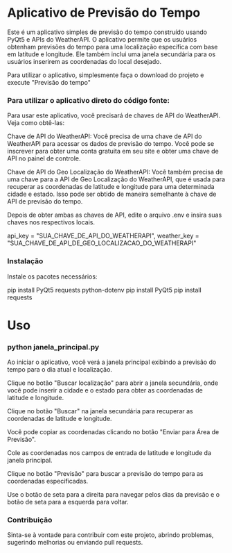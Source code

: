 # Aplicativo de Previsão do Tempo
Este é um aplicativo simples de previsão do tempo construído usando PyQt5 e APIs do WeatherAPI. O aplicativo permite que os usuários obtenham previsões do tempo para uma localização específica com base em latitude e longitude. Ele também inclui uma janela secundária para os usuários inserirem as coordenadas do local desejado.

Para utilizar o aplicativo, simplesmente faça o download do projeto e execute "Previsão do tempo"

### Para utilizar o aplicativo direto do código fonte:

Para usar este aplicativo, você precisará de chaves de API do WeatherAPI. Veja como obtê-las:

Chave de API do WeatherAPI: Você precisa de uma chave de API do WeatherAPI para acessar os dados de previsão do tempo. Você pode se inscrever para obter uma conta gratuita em seu site e obter uma chave de API no painel de controle.

Chave de API do Geo Localização do WeatherAPI: Você também precisa de uma chave para a API de Geo Localização do WeatherAPI, que é usada para recuperar as coordenadas de latitude e longitude para uma determinada cidade e estado. Isso pode ser obtido de maneira semelhante à chave de API de previsão do tempo.

Depois de obter ambas as chaves de API, edite o arquivo .env e insira suas chaves nos respectivos locais.

api_key = "SUA_CHAVE_DE_API_DO_WEATHERAPI", 
weather_key = "SUA_CHAVE_DE_API_DE_GEO_LOCALIZACAO_DO_WEATHERAPI"

### Instalação
Instale os pacotes necessários:

pip install PyQt5 requests python-dotenv
pip install PyQt5
pip install requests

# Uso
### python janela_principal.py

Ao iniciar o aplicativo, você verá a janela principal exibindo a previsão do tempo para o dia atual e localização.

Clique no botão "Buscar localização" para abrir a janela secundária, onde você pode inserir a cidade e o estado para obter as coordenadas de latitude e longitude.

Clique no botão "Buscar" na janela secundária para recuperar as coordenadas de latitude e longitude.

Você pode copiar as coordenadas clicando no botão "Enviar para Área de Previsão".

Cole as coordenadas nos campos de entrada de latitude e longitude da janela principal.

Clique no botão "Previsão" para buscar a previsão do tempo para as coordenadas especificadas.

Use o botão de seta para a direita para navegar pelos dias da previsão e o botão de seta para a esquerda para voltar.

### Contribuição
Sinta-se à vontade para contribuir com este projeto, abrindo problemas, sugerindo melhorias ou enviando pull requests.
